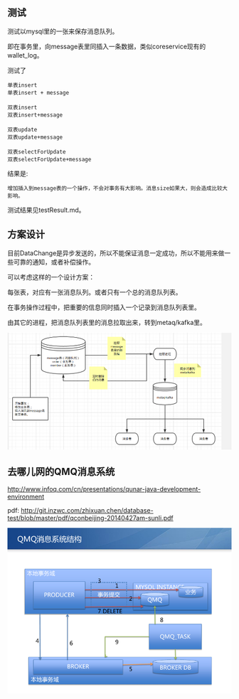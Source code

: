 


## 测试
测试以mysql里的一张来保存消息队列。

即在事务里，向message表里同插入一条数据，类似coreservice现有的wallet_log。

测试了
```
单表insert
单表insert + message

双表insert
双表insert+message

双表update
双表update+message

双表selectForUpdate
双表selectForUpdate+message
```

结果是:
```
增加插入到message表的一个操作，不会对事务有大影响。消息size如果大，则会造成比较大影响。
```

测试结果见testResult.md。

## 方案设计

目前DataChange是异步发送的，所以不能保证消息一定成功，所以不能用来做一些可靠的通知，或者补偿操作。

可以考虑这样的一个设计方案：

每张表，对应有一张消息队列。或者只有一个总的消息队列表。

在事务操作过程中，把重要的信息同时插入一个记录到消息队列表里。

由其它的进程，把消息队列表里的消息拉取出来，转到metaq/kafka里。

![](image/design.png)


## 去哪儿网的QMQ消息系统

http://www.infoq.com/cn/presentations/qunar-java-development-environment 

pdf:
http://git.inzwc.com/zhixuan.chen/database-test/blob/master/pdf/qconbeijing-20140427am-sunli.pdf

![](image/qmq.png)


